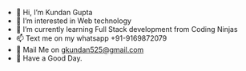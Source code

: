 - 👋 Hi, I’m Kundan Gupta
- 👀 I’m interested in Web technology
- 🌱 I’m currently learning Full Stack development from Coding Ninjas
- 📫 Text me on my whatsapp +91-9169872079
- 🐌 Mail Me on gkundan525@gmail.com
- 👻 Have a Good Day. 
<!---
gkundan/gkundan is a ✨ special ✨ repository because its `README.md` (this file) appears on your GitHub profile.
You can click the Preview link to take a look at your changes.
--->
